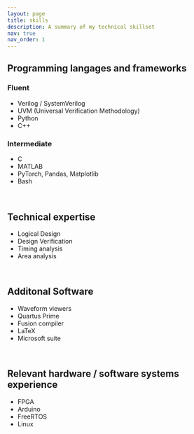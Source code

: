 ```yaml
---
layout: page
title: skills
description: A summary of my technical skillset
nav: true
nav_order: 1
---
```


## Programming langages and frameworks

### Fluent
- Verilog / SystemVerilog
- UVM (Universal Verification Methodology)
- Python
- C++

### Intermediate
- C
- MATLAB
- PyTorch, Pandas, Matplotlib
- Bash

&nbsp;

## Technical expertise
- Logical Design
- Design Verification
- Timing analysis
- Area analysis

&nbsp;

## Additonal Software
- Waveform viewers
- Quartus Prime
- Fusion compiler
- LaTeX
- Microsoft suite
  
&nbsp;

## Relevant hardware / software systems experience
- FPGA
- Arduino
- FreeRTOS
- Linux

